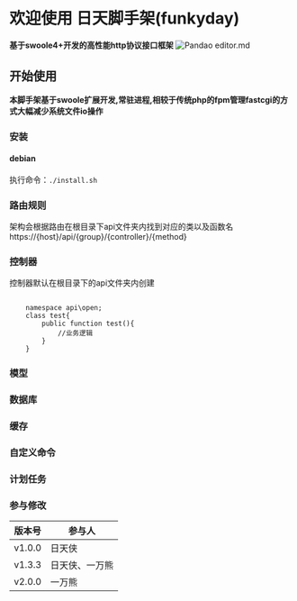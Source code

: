 # 欢迎使用 日天脚手架(funkyday)
**基于swoole4+开发的高性能http协议接口框架**
![Pandao editor.md](https://test-cdn.dacallapp.com/2003/18/5c3aeaee004012000403.jpeg?x-oss-process=image/resize,m_lfit,h_150,w_150 "Pandao editor.md")
## 开始使用
**本脚手架基于swoole扩展开发,常驻进程,相较于传统php的fpm管理fastcgi的方式大幅减少系统文件io操作**
### 安装
#### debian
执行命令：`./install.sh`
### 路由规则
架构会根据路由在根目录下api文件夹内找到对应的类以及函数名
https://{host}/api/{group}/{controller}/{method}
### 控制器 
控制器默认在根目录下的api文件夹内创建
<pre><code>
    namespace api\open;
    class test{
        public function test(){
            //业务逻辑
        }
    }
</code></pre>
### 模型
### 数据库
### 缓存
### 自定义命令
### 计划任务
### 参与修改 
| 版本号        | 参与人     |  
| --------   | -----  | 
| v1.0.0     | 日天侠  |
| v1.3.3     | 日天侠、一万熊  |
| v2.0.0     | 一万熊  |